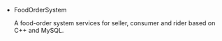 - FoodOrderSystem 

	A food-order system services for seller, consumer and rider based on C++ and MySQL.